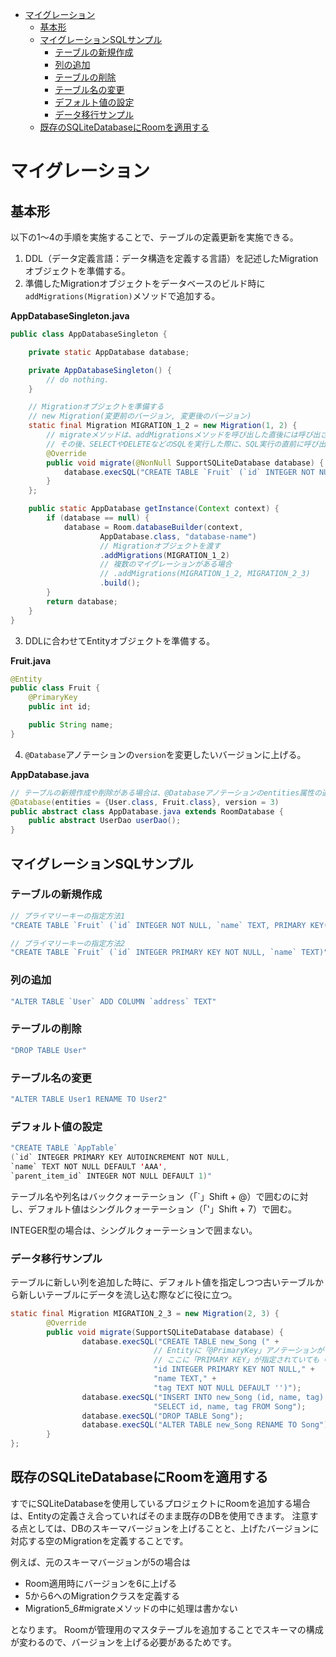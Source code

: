 <!-- TOC depthFrom:1 depthTo:6 withLinks:1 updateOnSave:1 orderedList:0 -->

- [マイグレーション](#マイグレーション)
	- [基本形](#基本形)
	- [マイグレーションSQLサンプル](#マイグレーションsqlサンプル)
		- [テーブルの新規作成](#テーブルの新規作成)
		- [列の追加](#列の追加)
		- [テーブルの削除](#テーブルの削除)
		- [テーブル名の変更](#テーブル名の変更)
		- [デフォルト値の設定](#デフォルト値の設定)
		- [データ移行サンプル](#データ移行サンプル)
	- [既存のSQLiteDatabaseにRoomを適用する](#既存のsqlitedatabaseにroomを適用する)

<!-- /TOC -->


# マイグレーション

## 基本形

以下の1〜4の手順を実施することで、テーブルの定義更新を実施できる。

1. DDL（データ定義言語：データ構造を定義する言語）を記述したMigrationオブジェクトを準備する。
2. 準備したMigrationオブジェクトをデータベースのビルド時に`addMigrations(Migration)`メソッドで追加する。

**AppDatabaseSingleton.java**

```Java
public class AppDatabaseSingleton {

    private static AppDatabase database;

    private AppDatabaseSingleton() {
        // do nothing.
    }

    // Migrationオブジェクトを準備する
    // new Migration(変更前のバージョン, 変更後のバージョン)
    static final Migration MIGRATION_1_2 = new Migration(1, 2) {
        // migrateメソッドは、addMigrationsメソッドを呼び出した直後には呼び出されず、
        // その後、SELECTやDELETEなどのSQLを実行した際に、SQL実行の直前に呼び出される。
        @Override
        public void migrate(@NonNull SupportSQLiteDatabase database) {
            database.execSQL("CREATE TABLE `Fruit` (`id` INTEGER NOT NULL, `name` TEXT, PRIMARY KEY(`id`))");
        }
    };

    public static AppDatabase getInstance(Context context) {
        if (database == null) {
            database = Room.databaseBuilder(context,
                    AppDatabase.class, "database-name")
                    // Migrationオブジェクトを渡す
                    .addMigrations(MIGRATION_1_2)
                    // 複数のマイグレーションがある場合
                    // .addMigrations(MIGRATION_1_2, MIGRATION_2_3)
                    .build();
        }
        return database;
    }
}
```


3. DDLに合わせてEntityオブジェクトを準備する。

**Fruit.java**

```Java
@Entity
public class Fruit {
    @PrimaryKey
    public int id;

    public String name;
}
```


4. `@Database`アノテーションの`version`を変更したいバージョンに上げる。

**AppDatabase.java**

```Java
// テーブルの新規作成や削除がある場合は、@Databaseアノテーションのentities属性の追加や削除も忘れずに！
@Database(entities = {User.class, Fruit.class}, version = 3)
public abstract class AppDatabase.java extends RoomDatabase {
    public abstract UserDao userDao();
}
```


## マイグレーションSQLサンプル

### テーブルの新規作成

```java
// プライマリーキーの指定方法1
"CREATE TABLE `Fruit` (`id` INTEGER NOT NULL, `name` TEXT, PRIMARY KEY(`id`))"

// プライマリーキーの指定方法2
"CREATE TABLE `Fruit` (`id` INTEGER PRIMARY KEY NOT NULL, `name` TEXT)"
```


### 列の追加

```java
"ALTER TABLE `User` ADD COLUMN `address` TEXT"
```


### テーブルの削除

```java
"DROP TABLE User"
```


### テーブル名の変更

```java
"ALTER TABLE User1 RENAME TO User2"
```


### デフォルト値の設定

```java
"CREATE TABLE `AppTable`
(`id` INTEGER PRIMARY KEY AUTOINCREMENT NOT NULL,
`name` TEXT NOT NULL DEFAULT 'AAA',
`parent_item_id` INTEGER NOT NULL DEFAULT 1)"
```

テーブル名や列名はバッククォーテーション（「`」Shift + @）で囲むのに対し、デフォルト値はシングルクォーテーション（「'」Shift + 7）で囲む。

INTEGER型の場合は、シングルクォーテーションで囲まない。


### データ移行サンプル

テーブルに新しい列を追加した時に、デフォルト値を指定しつつ古いテーブルから新しいテーブルにデータを流し込む際などに役に立つ。

```java
static final Migration MIGRATION_2_3 = new Migration(2, 3) {
		@Override
		public void migrate(SupportSQLiteDatabase database) {
				database.execSQL("CREATE TABLE new_Song (" +
								// Entityに「@PrimaryKey」アノテーションがついている列には、
								// ここに「PRIMARY KEY」が指定されていても「NOT NULL」が必要です。
								"id INTEGER PRIMARY KEY NOT NULL," +
								"name TEXT," +
								"tag TEXT NOT NULL DEFAULT '')");
				database.execSQL("INSERT INTO new_Song (id, name, tag) " +
								"SELECT id, name, tag FROM Song");
				database.execSQL("DROP TABLE Song");
				database.execSQL("ALTER TABLE new_Song RENAME TO Song");
		}
};
```


## 既存のSQLiteDatabaseにRoomを適用する

すでにSQLiteDatabaseを使用しているプロジェクトにRoomを追加する場合は、Entityの定義さえ合っていればそのまま既存のDBを使用できます。
注意する点としては、DBのスキーマバージョンを上げることと、上げたバージョンに対応する空のMigrationを定義することです。

例えば、元のスキーマバージョンが5の場合は
- Room適用時にバージョンを6に上げる
- 5から6へのMigrationクラスを定義する
- Migration5_6#migrateメソッドの中に処理は書かない

となります。
Roomが管理用のマスタテーブルを追加することでスキーマの構成が変わるので、バージョンを上げる必要があるためです。
